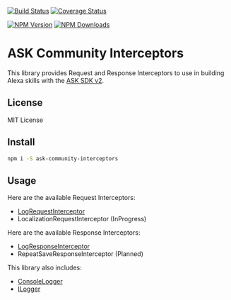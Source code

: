 [![Build Status](https://travis-ci.org/ask-community/ask-community-interceptors.svg?branch=master)](https://travis-ci.org/ask-community/ask-community-interceptors)
[![Coverage Status](https://img.shields.io/coveralls/github/ask-community/ask-community-interceptors.svg)](https://coveralls.io/github/ask-community/ask-community-interceptors?branch=master)

[![NPM Version](https://img.shields.io/npm/v/ask-community-interceptors.svg)](https://www.npmjs.com/package/ask-community-interceptors)
[![NPM Downloads](https://img.shields.io/npm/dt/ask-community-interceptors.svg)](https://www.npmjs.com/package/ask-community-interceptors)

# ASK Community Interceptors

This library provides Request and Response Interceptors to use in building Alexa skills with the [ASK SDK v2](https://github.com/alexa/alexa-skills-kit-sdk-for-nodejs). 


## License

MIT License

## Install

```bash
npm i -S ask-community-interceptors
```

## Usage

Here are the available Request Interceptors:

* [LogRequestInterceptor](./docs/LogRequestInterceptor.md)
* LocalizationRequestInterceptor (InProgress)


Here are the available Response Interceptors:

* [LogResponseInterceptor](./docs/LogResponseInterceptor.md)
* RepeatSaveResponseInterceptor (Planned)

This library also includes:
* [ConsoleLogger](./docs/ConsoleLogger.md)
* [ILogger](./docs/ILogger.md)